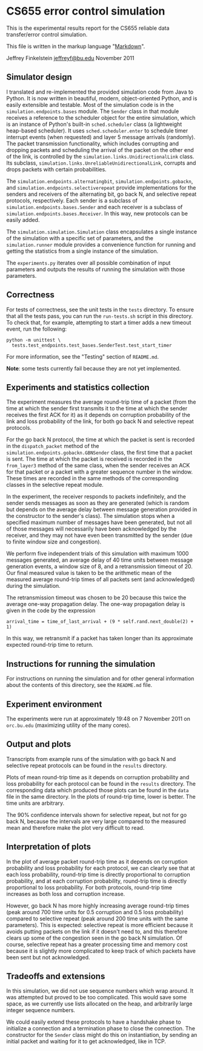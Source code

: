# CS655 error control simulation #

This is the experimental results report for the CS655 reliable data
transfer/error control simulation.

This file is written in the markup language "[Markdown][1]".

Jeffrey Finkelstein <jeffreyf@bu.edu>
November 2011

[1]: http://daringfireball.net/projects/markdown

## Simulator design ##

I translated and re-implemented the provided simulation code from Java to
Python. It is now written in beautiful, modern, object-oriented Python, and is
easily extensible and testable. Most of the simulation code is in the
`simulation.endpoints.bases` module. The `Sender` class in that module receives
a reference to the scheduler object for the entire simulation, which is an
instance of Python's built-in `sched.scheduler` class (a lightweight heap-based
scheduler). It uses `sched.scheduler.enter` to schedule timer interrupt events
(when requested) and layer 5 message arrivals (randomly). The packet
transmission functionality, which includes corrupting and dropping packets and
scheduling the arrival of the packet on the other end of the link, is
controlled by the `simulation.links.UnidirectionalLink` class. Its subclass,
`simulation.links.UnreliableUnidirectionalLink`, corrupts and drops packets
with certain probabilities.

The `simulation.endpoints.alternatingbit`, `simulation.endpoints.gobackn`, and
`simulation.endpoints.selectiverepeat` provide implementations for the senders
and receivers of the alternating bit, go back N, and selective repeat
protocols, respectively. Each sender is a subclass of
`simulation.endpoints.bases.Sender` and each receiver is a subclass of
`simulation.endpoints.bases.Receiver`. In this way, new protocols can be easily
added.

The `simulation.simulation.Simulation` class encapsulates a single instance of
the simulation with a specific set of parameters, and the `simulation.runner`
module provides a convenience function for running and getting the statistics
from a single instance of the simulation.

The `experiments.py` iterates over all possible combination of input parameters
and outputs the results of running the simulation with those parameters.

## Correctness ##

For tests of correctness, see the unit tests in the `tests` directory. To
ensure that all the tests pass, you can run the `run-tests.sh` script in this
directory. To check that, for example, attempting to start a timer adds a new
timeout event, run the following:

    python -m unittest \
      tests.test_endpoints.test_bases.SenderTest.test_start_timer

For more information, see the "Testing" section of `README.md`.

**Note**: some tests currently fail because they are not yet implemented.

## Experiments and statistics collection ##

The experiment measures the average round-trip time of a packet (from the time
at which the sender first transmits it to the time at which the sender receives
the first ACK for it) as it depends on corruption probability of the link and
loss probability of the link, for both go back N and selective repeat
protocols.

For the go back N protocol, the time at which the packet is sent is recorded in
the `dispatch_packet` method of the `simulation.endpoints.gobackn.GBNSender`
class, the first time that a packet is sent. The time at which the packet is
received is recorded in the `from_layer3` method of the same class, when the
sender receives an ACK for that packet or a packet with a greater sequence
number in the window. These times are recorded in the same methods of the
corresponding classes in the selective repeat module.

In the experiment, the receiver responds to packets indefinitely, and the
sender sends messages as soon as they are generated (which is random but
depends on the average delay between message generation provided in the
constructor to the sender's class). The simulation stops when a specified
maximum number of messages have been generated, but not all of those messages
will necessarily have been acknowledged by the receiver, and they may not have
even been transmitted by the sender (due to finite window size and congestion).

We perform five independent trials of this simulation with maximum 1000
messages generated, an average delay of 40 time units between message
generation events, a window size of 8, and a retransmission timeout of 20. Our
final measured value is taken to be the arithmetic mean of the measured average
round-trip times of all packets sent (and acknowledged) during the simulation.

The retransmission timeout was chosen to be 20 because this twice the average
one-way propagation delay. The one-way propagation delay is given in the code
by the expression

    arrival_time = time_of_last_arrival + (9 * self.rand.next_double(2) + 1)

In this way, we retransmit if a packet has taken longer than its approximate
expected round-trip time to return.

## Instructions for running the simulation ##

For instructions on running the simulation and for other general information
about the contents of this directory, see the `README.md` file.

## Experiment environment ##

The experiments were run at approximately 19:48 on 7 November 2011 on
`orc.bu.edu` (maximizing utility of the many cores).

## Output and plots ##

Transcripts from example runs of the simulation with go back N and selective
repeat protocols can be found in the `results` directory.

Plots of mean round-trip time as it depends on corruption probability and loss
probability for each protocol can be found in the `results` directory. The
corresponding data which produced those plots can be found in the `data` file
in the same directory. In the plots of round-trip time, lower is better. The
time units are arbitrary.

The 90% confidence intervals shown for selective repeat, but not for go back N,
because the intervals are very large compared to the measured mean and
therefore make the plot very difficult to read.

## Interpretation of plots ##

In the plot of average packet round-trip time as it depends on corruption
probability and loss probability for each protocol, we can clearly see that at
each loss probability, round-trip time is directly proportional to corruption
probability, and at each corruption probability, round-trip time is directly
proportional to loss probability. For both protocols, round-trip time increases
as both loss and corruption increase.

However, go back N has more highly increasing average round-trip times (peak
around 700 time units for 0.5 corruption and 0.5 loss probability) compared to
selective repeat (peak around 200 time units with the same parameters). This is
expected: selective repeat is more efficient because it avoids putting packets
on the link if it doesn't need to, and this therefore clears up some of the
congestion seen in the go back N simulation. Of course, selective repeat has a
greater processing time and memory cost because it is slightly more complicated
to keep track of which packets have been sent but not acknowledged.

## Tradeoffs and extensions ##

In this simulation, we did not use sequence numbers which wrap around. It was
attempted but proved to be too complicated. This would save some space, as we
currently use lists allocated on the heap, and arbitrarily large integer
sequence numbers.

We could easily extend these protocols to have a handshake phase to initialize
a connection and a termination phase to close the connection. The constructor
for the `Sender` class might do this on instantiation, by sending an initial
packet and waiting for it to get acknowledged, like in TCP.
